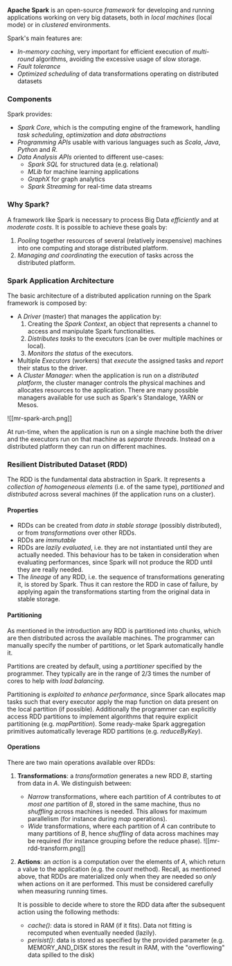 **Apache Spark** is an open-source _framework_ for developing and running applications working on very big datasets, both in _local machines_ (local mode) or in _clustered_ environments.

Spark's main features are:
- _In-memory caching_, very important for efficient execution of _multi-round_ algorithms, avoiding the excessive usage of slow storage.
- _Fault tolerance_
- _Optimized scheduling_ of data transformations operating on distributed datasets

### Components

Spark provides:
- _Spark Core_, which is the computing engine of the framework, handling _task scheduling_, _optimization_ and _data abstractions_
- _Programming APIs_ usable with various languages such as _Scala_, _Java_, _Python_ and _R_.
- _Data Analysis APIs_ oriented to different use-cases:
	- _Spark SQL_ for structured data (e.g. relational)
	- _MLib_ for machine learning applications
	- _GraphX_ for graph analytics
	- _Spark Streaming_ for real-time data streams

### Why Spark?

A framework like Spark is necessary to process Big Data _efficiently_ and at _moderate costs_.
It is possible to achieve these goals by:
1. _Pooling_ together resources of several (relatively inexpensive) machines into one computing and storage distributed platform.
2. _Managing and coordinating_ the execution of tasks across the distributed platform.

### Spark Application Architecture

The basic architecture of a distributed application running on the Spark framework is composed by:

- A _Driver_ (master) that manages the application by:
	1. Creating the _Spark Context_, an object that represents a channel to access and manipulate Spark functionalities.
	2. _Distributes tasks_ to the executors (can be over multiple machines or local).
	3. _Monitors the status_ of the executors.
- Multiple _Executors_ (workers) that _execute_ the assigned tasks and _report_ their status to the driver.
- A _Cluster Manager_: when the application is run on a _distributed platform_, the cluster manager controls the physical machines and allocates resources to the application. There are many possible managers available for use such as Spark's Standaloge, YARN or Mesos.

![[mr-spark-arch.png]]

At run-time, when the application is run on a single machine both the driver and the executors run on that machine as _separate threads_.
Instead on a distributed platform they can run on different machines.

### Resilient Distributed Dataset (RDD)

The RDD is the fundamental data abstraction in Spark. It represents a _collection of homogeneous elements_ (i.e. of the same type), _partitioned_ and _distributed_ across several machines (if the application runs on a cluster).

#### Properties

- RDDs can be created from _data in stable storage_ (possibly distributed), or from _transformations_ over other RDDs.
- RDDs are _immutable_
- RDDs are _lazily evaluated_, i.e. they are not instantiated until they are actually needed. This behaviour has to be taken in consideration when evaluating performances, since Spark will not produce the RDD until they are really needed.
- The _lineage_ of any RDD, i.e. the sequence of transformations generating it, is stored by Spark. Thus it can restore the RDD in case of failure, by applying again the transformations starting from the original data in stable storage.

#### Partitioning

As mentioned in the introduction any RDD is partitioned into chunks, which are then distributed across the available machines.
The programmer can manually specify the number of partitions, or let Spark automatically handle it.

Partitions are created by default, using a _partitioner_ specified by the programmer. They typically are in the range of 2/3 times the number of cores to help with _load balancing_.

Partitioning is _exploited to enhance performance_, since Spark allocates map tasks such that every executor apply the map function on data present on the local partition (if possible).
Additionally the programmer can explicitly access RDD partitions to implement algorithms that require explicit partitioning (e.g. _mapPartition_).
Some ready-make Spark aggregation primitives automatically leverage RDD partitions (e.g. _reduceByKey_).

#### Operations

There are two main operations available over RDDs:

1. **Transformations**: a _transformation_ generates a new RDD $B$, starting from data in $A$. We distinguish between:
	- _Narrow_ transformations, where each partition of $A$ contributes to _at most one_ partition of $B$, stored in the same machine, thus no _shuffling_ across machines is needed. This allows for maximum parallelism (for instance during _map_ operations).
	- _Wide_ transformations, where each partition of $A$ can contribute to many partitions of $B$, hence _shuffling_ of data across machines may be required (for instance grouping before the reduce phase).
	![[mr-rdd-transform.png]]
2. **Actions**: an _action_ is a computation over the elements of $A$, which return a value to the application (e.g. the _count_ method). Recall, as mentioned above, that RDDs are materialized only when they are needed so _only_ when actions on it are performed. This must be considered carefully when measuring running times.

	It is possible to decide where to store the RDD data after the subsequent action using the following methods:
	- _cache()_: data is stored in RAM (if it fits). Data not fitting is recomputed when eventually needed (lazily).
	- _perisist()_: data is stored as specified by the provided parameter (e.g. MEMORY_AND_DISK stores the result in RAM, with the "overflowing" data spilled to the disk)